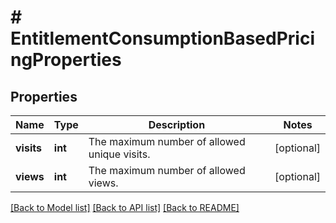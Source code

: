 # # EntitlementConsumptionBasedPricingProperties

## Properties

Name | Type | Description | Notes
------------ | ------------- | ------------- | -------------
**visits** | **int** | The maximum number of allowed unique visits. | [optional]
**views** | **int** | The maximum number of allowed views. | [optional]

[[Back to Model list]](../../README.md#models) [[Back to API list]](../../README.md#endpoints) [[Back to README]](../../README.md)
